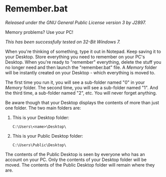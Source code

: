Remember.bat
============
*Released under the GNU General Public License version 3 by J2897.*

Memory problems? Use your PC!

*This has been successfully tested on 32-Bit Windows 7.*

When you're thinking of something, type it out in Notepad. Keep saving it to your Desktop. Store everything you need to remember on your PC's Desktop. When you're ready to "remember" everything, delete the stuff you no longer need and then launch the "remember.bat" file. A *Memory* folder will be instantly created on your Desktop - which everything is moved to.

The first time you run it, you will see a sub-folder named "0" in your *Memory* folder. The second time, you will see a sub-folder named "1". And the third time, a sub-folder named "2", etc. You will never forget anything.

Be aware though that your Desktop displays the contents of more than just one folder. The two main folders are:

1.	This is your Desktop folder:

		C:\Users\<name>\Desktop\

2.	This is your Public Desktop folder:

		C:\Users\Public\Desktop\

The contents of the Public Desktop is seen by everyone who has an account on your PC. Only the contents of your <name> Desktop folder will be moved. The contents of the Public Desktop folder will remain where they are.
